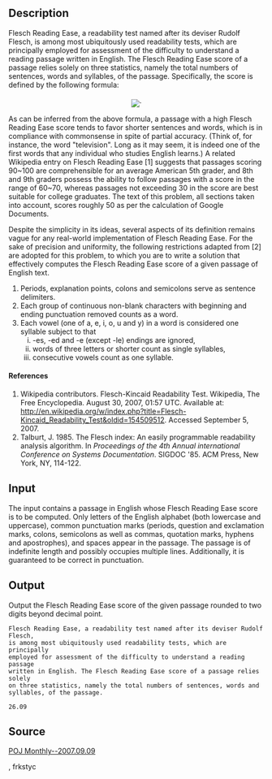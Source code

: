 <h2>Description</h2><p>Flesch Reading Ease, a readability test named after its deviser Rudolf Flesch, is among most ubiquitously used readability tests, which are principally employed for assessment of the difficulty to understand a reading passage written in English. The Flesch Reading Ease score of a passage relies solely on three statistics, namely the total numbers of sentences, words and syllables, of the passage. Specifically, the score is defined by the following formula: </p><p style="text-align: center;"><img src="formula?tex=206.835-1.015%5Ctimes%5Cfrac%7B%5Cmathrm%7Bwords%7D%7D%7B%5Cmathrm%7Bsentences%7D%7D-84.6%5Ctimes%5Cfrac%7B%5Cmathrm%7Bsyllables%7D%7D%7B%5Cmathrm%7Bwords%7D%7D" align="middle">. </p><p>As can be inferred from the above formula, a passage with a high Flesch Reading Ease score tends to favor shorter sentences and words, which is in compliance with commonsense in spite of partial accuracy. (Think of, for instance, the word "television". Long as it may seem, it is indeed one of the first words that any individual who studies English learns.) A related Wikipedia entry on Flesch Reading Ease [1] suggests that passages scoring 90~100 are comprehensible for an average American 5th grader, and 8th and 9th graders possess the ability to follow passages with a score in the range of 60~70, whereas passages not exceeding 30 in the score are best suitable for college graduates. The text of this problem, all sections taken into account, scores roughly 50 as per the calculation of Google Documents. </p><p>Despite the simplicity in its ideas, several aspects of its definition remains vague for any real-world implementation of Flesch Reading Ease. For the sake of precision and uniformity, the following restrictions adapted from [2] are adopted for this problem, to which you are to write a solution that effectively computes the Flesch Reading Ease score of a given passage of English text. </p><ol><li>Periods, explanation points, colons and semicolons serve as sentence delimiters. </li><li>Each group of continuous non-blank characters with beginning and ending punctuation removed counts as a word. </li><li>Each vowel (one of a, e, i, o, u and y) in a word is considered one syllable subject to that<ol type="i"><li>-es, -ed and -e (except -le) endings are ignored, </li><li>words of three letters or shorter count as single syllables, </li><li>consecutive vowels count as one syllable.</li></ol></li></ol><h4>References</h4><ol><li>Wikipedia contributors. Flesch-Kincaid Readability Test. Wikipedia, The Free Encyclopedia. August 30, 2007, 01:57 UTC. Available at: <a href="http://en.wikipedia.org/w/index.php?title=Flesch-Kincaid_Readability_Test&amp;oldid=154509512">http://en.wikipedia.org/w<wbr>/index.php?title=Flesch<wbr>-Kincaid_Readability_Test<wbr>&amp;oldid=154509512</a>. Accessed September 5, 2007. </li><li>Talburt, J. 1985. The Flesch index: An easily programmable readability analysis algorithm. In <i>Proceedings of the 4th Annual international Conference on Systems Documentation</i>. SIGDOC '85. ACM Press, New York, NY, 114-122. </li></ol><h2>Input</h2><p>The input contains a passage in English whose Flesch Reading Ease score is to be computed. Only letters of the English alphabet (both lowercase and uppercase), common punctuation marks (periods, question and exclamation marks, colons, semicolons as well as commas, quotation marks, hyphens and apostrophes), and spaces appear in the passage. The passage is of indefinite length and possibly occupies multiple lines. Additionally, it is guaranteed to be correct in punctuation.
</p><h2>Output</h2><p>Output the Flesch Reading Ease score of the given passage rounded to two digits beyond decimal point.
</p><pre><code class="language-input1">Flesch Reading Ease, a readability test named after its deviser Rudolf Flesch,
is among most ubiquitously used readability tests, which are principally
employed for assessment of the difficulty to understand a reading passage
written in English. The Flesch Reading Ease score of a passage relies solely
on three statistics, namely the total numbers of sentences, words and
syllables, of the passage.</code></pre><pre><code class="language-output1">26.09</code></pre><h2>Source</h2><a href="searchproblem?field=source&amp;key=POJ+Monthly--2007.09.09">POJ Monthly--2007.09.09</a><p>, frkstyc</p>